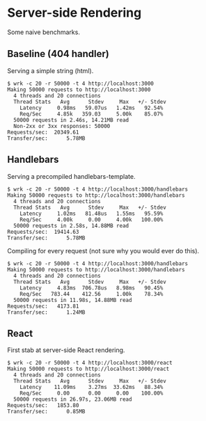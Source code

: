 Server-side Rendering
=====================

Some naive benchmarks.

Baseline (404 handler)
----------------------

Serving a simple string (html).

```
$ wrk -c 20 -r 50000 -t 4 http://localhost:3000
Making 50000 requests to http://localhost:3000
  4 threads and 20 connections
  Thread Stats   Avg      Stdev     Max   +/- Stdev
    Latency     0.98ms   59.07us   1.42ms   92.54%
    Req/Sec     4.85k   359.03     5.00k    85.07%
  50000 requests in 2.46s, 14.21MB read
  Non-2xx or 3xx responses: 50000
Requests/sec:  20349.61
Transfer/sec:      5.78MB
```

Handlebars
----------

Serving a precompiled handlebars-template.

```
$ wrk -c 20 -r 50000 -t 4 http://localhost:3000/handlebars
Making 50000 requests to http://localhost:3000/handlebars
  4 threads and 20 connections
  Thread Stats   Avg      Stdev     Max   +/- Stdev
    Latency     1.02ms   81.48us   1.55ms   95.59%
    Req/Sec     4.00k     0.00     4.00k   100.00%
  50000 requests in 2.58s, 14.88MB read
Requests/sec:  19414.63
Transfer/sec:      5.78MB
```

Compiling for every request (not sure why you would ever do this).

```
$ wrk -c 20 -r 50000 -t 4 http://localhost:3000/handlebars
Making 50000 requests to http://localhost:3000/handlebars
  4 threads and 20 connections
  Thread Stats   Avg      Stdev     Max   +/- Stdev
    Latency     4.83ms  706.78us   8.98ms   90.45%
    Req/Sec   783.44    412.56     1.00k    78.34%
  50000 requests in 11.98s, 14.88MB read
Requests/sec:   4173.81
Transfer/sec:      1.24MB
```


React
-----

First stab at server-side React rendering.

```
$ wrk -c 20 -r 50000 -t 4 http://localhost:3000/react
Making 50000 requests to http://localhost:3000/react
  4 threads and 20 connections
  Thread Stats   Avg      Stdev     Max   +/- Stdev
    Latency    11.09ms    3.27ms  33.62ms   88.34%
    Req/Sec     0.00      0.00     0.00    100.00%
  50000 requests in 26.97s, 23.06MB read
Requests/sec:   1853.80
Transfer/sec:      0.85MB
```
